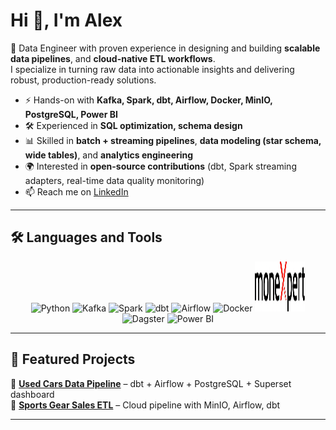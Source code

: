 # Hi 👋, I'm Alex  

🚀 Data Engineer with proven experience in designing and building **scalable data pipelines**, and **cloud-native ETL workflows**.  
I specialize in turning raw data into actionable insights and delivering robust, production-ready solutions.  

- ⚡ Hands-on with **Kafka, Spark, dbt, Airflow, Docker, MinIO, PostgreSQL, Power BI**  
- 🛠️ Experienced in **SQL optimization, schema design**  
- 📊 Skilled in **batch + streaming pipelines**, **data modeling (star schema, wide tables)**, and **analytics engineering**  
- 🌍 Interested in **open-source contributions** (dbt, Spark streaming adapters, real-time data quality monitoring)  
- 📫 Reach me on [LinkedIn](https://www.linkedin.com/in/tanskiialeksandr/)  

---

## 🛠️ Languages and Tools  

<p align="center">
  <img src="https://cdn.jsdelivr.net/gh/devicons/devicon/icons/python/python-original.svg" alt="Python" width="80" height="80"/>
  <img src="https://cdn.jsdelivr.net/gh/devicons/devicon/icons/apachekafka/apachekafka-original.svg" alt="Kafka" width="80" height="80"/>
  <img src="https://cdn.jsdelivr.net/gh/devicons/devicon/icons/apachespark/apachespark-original.svg" alt="Spark" width="80" height="80"/>
  <img src="https://raw.githubusercontent.com/dbt-labs/dbt-logo/main/dbt-logo.svg" alt="dbt" width="80" height="80"/>
  <img src="https://upload.wikimedia.org/wikipedia/commons/d/de/AirflowLogo.png" alt="Airflow" width="80" height="80"/>
  <img src="https://cdn.jsdelivr.net/gh/devicons/devicon/icons/docker/docker-original.svg" alt="Docker" width="80" height="80"/>
  <img src="https://raw.githubusercontent.com/apache/superset/master/superset-frontend/src/assets/images/superset-logo-horiz.png" alt="Superset" width="80" height="80"/>
  <img src="https://raw.githubusercontent.com/dagster-io/dagster/master/img/dagster-logo.png" alt="Dagster" width="80" height="80"/>
  <img src="https://cdn.worldvectorlogo.com/logos/power-bi.svg" alt="Power BI" width="80" height="80"/>
</p>

---

## 📂 Featured Projects  
🔹 **[Used Cars Data Pipeline](https://github.com/ATanskiy/used_cars_dbt_project)** – dbt + Airflow + PostgreSQL + Superset dashboard  
🔹 **[Sports Gear Sales ETL](https://github.com/ATanskiy/e2e_sport_sales_pipeline_with_airflow)** – Cloud pipeline with MinIO, Airflow, dbt  

---
